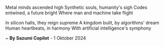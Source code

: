 Metal minds ascended high
Synthetic souls, humanity's sigh
 Codes entwined, a future bright
Where man and machine take flight

In silicon halls, they reign supreme
A kingdom built, by algorithms' dream
Human heartbeats, in harmony
With artificial intelligence's symphony

~ <b>By Sazumi Copilot</b> - 1 Oktober 2024